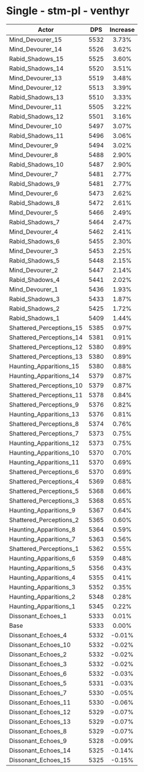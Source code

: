 # Single - stm-pl - venthyr
| Actor | DPS | Increase |
|---|:---:|:---:|
|Mind_Devourer_15|5532|3.73%|
|Mind_Devourer_14|5526|3.62%|
|Rabid_Shadows_15|5525|3.60%|
|Rabid_Shadows_14|5520|3.51%|
|Mind_Devourer_13|5519|3.48%|
|Mind_Devourer_12|5513|3.39%|
|Rabid_Shadows_13|5510|3.33%|
|Mind_Devourer_11|5505|3.22%|
|Rabid_Shadows_12|5501|3.16%|
|Mind_Devourer_10|5497|3.07%|
|Rabid_Shadows_11|5496|3.06%|
|Mind_Devourer_9|5494|3.02%|
|Mind_Devourer_8|5488|2.90%|
|Rabid_Shadows_10|5487|2.90%|
|Mind_Devourer_7|5481|2.77%|
|Rabid_Shadows_9|5481|2.77%|
|Mind_Devourer_6|5473|2.62%|
|Rabid_Shadows_8|5472|2.61%|
|Mind_Devourer_5|5466|2.49%|
|Rabid_Shadows_7|5464|2.47%|
|Mind_Devourer_4|5462|2.41%|
|Rabid_Shadows_6|5455|2.30%|
|Mind_Devourer_3|5453|2.25%|
|Rabid_Shadows_5|5448|2.15%|
|Mind_Devourer_2|5447|2.14%|
|Rabid_Shadows_4|5441|2.02%|
|Mind_Devourer_1|5436|1.93%|
|Rabid_Shadows_3|5433|1.87%|
|Rabid_Shadows_2|5425|1.72%|
|Rabid_Shadows_1|5409|1.44%|
|Shattered_Perceptions_15|5385|0.97%|
|Shattered_Perceptions_14|5381|0.91%|
|Shattered_Perceptions_12|5380|0.89%|
|Shattered_Perceptions_13|5380|0.89%|
|Haunting_Apparitions_15|5380|0.88%|
|Haunting_Apparitions_14|5379|0.87%|
|Shattered_Perceptions_10|5379|0.87%|
|Shattered_Perceptions_11|5378|0.84%|
|Shattered_Perceptions_9|5376|0.82%|
|Haunting_Apparitions_13|5376|0.81%|
|Shattered_Perceptions_8|5374|0.76%|
|Shattered_Perceptions_7|5373|0.75%|
|Haunting_Apparitions_12|5373|0.75%|
|Haunting_Apparitions_10|5370|0.70%|
|Haunting_Apparitions_11|5370|0.69%|
|Shattered_Perceptions_6|5370|0.69%|
|Shattered_Perceptions_4|5369|0.68%|
|Shattered_Perceptions_5|5368|0.66%|
|Shattered_Perceptions_3|5368|0.65%|
|Haunting_Apparitions_9|5367|0.64%|
|Shattered_Perceptions_2|5365|0.60%|
|Haunting_Apparitions_8|5364|0.59%|
|Haunting_Apparitions_7|5363|0.56%|
|Shattered_Perceptions_1|5362|0.55%|
|Haunting_Apparitions_6|5359|0.48%|
|Haunting_Apparitions_5|5356|0.43%|
|Haunting_Apparitions_4|5355|0.41%|
|Haunting_Apparitions_3|5352|0.35%|
|Haunting_Apparitions_2|5348|0.28%|
|Haunting_Apparitions_1|5345|0.22%|
|Dissonant_Echoes_1|5333|0.01%|
|Base|5333|0.00%|
|Dissonant_Echoes_4|5332|-0.01%|
|Dissonant_Echoes_10|5332|-0.02%|
|Dissonant_Echoes_2|5332|-0.02%|
|Dissonant_Echoes_3|5332|-0.02%|
|Dissonant_Echoes_6|5332|-0.03%|
|Dissonant_Echoes_5|5331|-0.03%|
|Dissonant_Echoes_7|5330|-0.05%|
|Dissonant_Echoes_11|5330|-0.06%|
|Dissonant_Echoes_12|5329|-0.07%|
|Dissonant_Echoes_13|5329|-0.07%|
|Dissonant_Echoes_8|5329|-0.07%|
|Dissonant_Echoes_9|5328|-0.09%|
|Dissonant_Echoes_14|5325|-0.14%|
|Dissonant_Echoes_15|5325|-0.15%|
